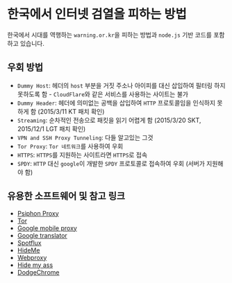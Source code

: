 # 한국에서 인터넷 검열을 피하는 방법

한국에서 시대를 역행하는 `warning.or.kr`을 피하는 방법과 `node.js` 기반 코드를
포함하고 있습니다.

## 우회 방법

* `Dummy Host`: 헤더의 `host` 부분을 거짓 주소나 아이피를 대신 삽입하여 필터링 하지
  못하도록 함 - `CloudFlare`와 같은 서비스를 사용하는 사이트는 불가
* `Dummy Header`: 헤더에 의미없는 공백을 삽입하여 `HTTP` 프로토콜임을 인식하지 못하게
  함 (2015/3/11 KT 패치 확인)
* `Streaming`: 순차적인 전송으로 패킷을 읽기 어렵게 함 (2015/3/20 SKT, 2015/12/1
  LGT 패치 확인)
* `VPN and SSH Proxy Tunneling`: 다들 알고있는 그것
* `Tor Proxy`: `Tor 네트워크`를 사용하여 우회
* `HTTPS`: `HTTPS`를 지원하는 사이트라면 `HTTPS`로 접속
* `SPDY`: `HTTP` 대신 `google`이 개발한 `SPDY` 프로토콜로 접속하여 우회 (서버가
  지원해야 함)

## 유용한 소프트웨어 및 참고 링크

* [Psiphon Proxy](http://psiphon3.com/)
* [Tor](https://www.torproject.org/)
* [Google mobile proxy](http://www.google.co.jp/gwt/n)
* [Google translator](https://translate.google.com/)
* [Spotflux](https://www.spotflux.com/)
* [HideMe](https://hide.me/en/proxy)
* [Webproxy](http://www.webproxy.net/)
* [Hide my ass](https://www.hidemyass.com/)
* [DodgeChrome](http://dodgechrome.blogspot.kr/)
